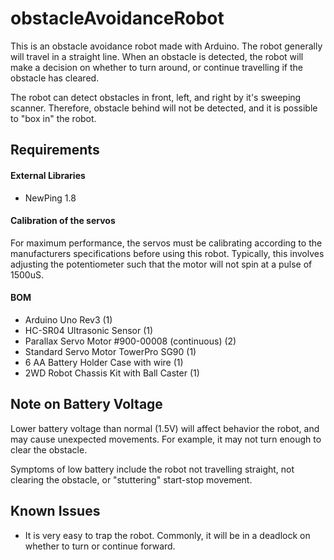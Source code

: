 # obstacleAvoidanceRobot
This is an obstacle avoidance robot made with Arduino. The robot generally will travel in a straight line. When an obstacle is detected, the robot will make a decision on whether to turn around, or continue travelling if the obstacle has cleared.

The robot can detect obstacles in front, left, and right by it's sweeping scanner. Therefore, obstacle behind will not be detected, and it is possible to "box in" the robot.

## Requirements

#### External Libraries
- NewPing 1.8

#### Calibration of the servos
For maximum performance, the servos must be calibrating according to the manufacturers specifications before using this robot. Typically, this involves adjusting the potentiometer such that the motor will not spin at a pulse of 1500uS.

#### BOM
- Arduino Uno Rev3 (1)
- HC-SR04 Ultrasonic Sensor (1)
- Parallax Servo Motor #900-00008 (continuous) (2)
- Standard Servo Motor TowerPro SG90 (1)
- 6 AA Battery Holder Case with wire (1)
- 2WD Robot Chassis Kit with Ball Caster (1)

## Note on Battery Voltage
Lower battery voltage than normal (1.5V) will affect behavior the robot, and may cause unexpected movements. For example, it may not turn enough to clear the obstacle.

Symptoms of low battery include the robot not travelling straight, not clearing the obstacle, or "stuttering" start-stop movement.

## Known Issues
- It is very easy to trap the robot. Commonly, it will be in a deadlock on whether to turn or continue forward.